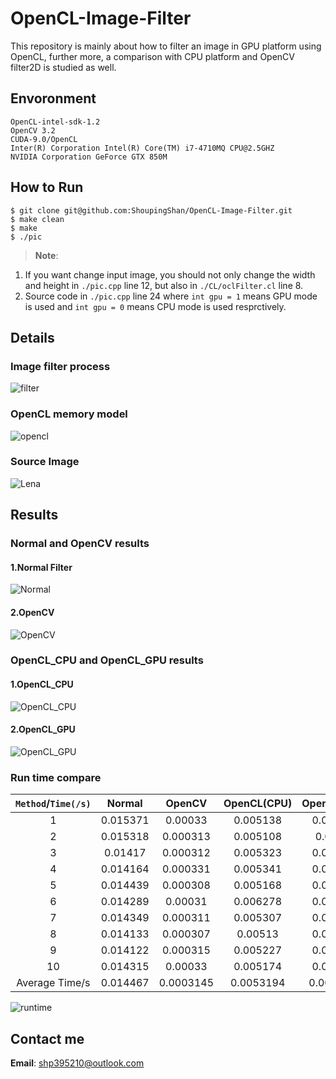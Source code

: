 # OpenCL-Image-Filter
  This repository is mainly about how to filter an image in GPU platform
using OpenCL, further more, a comparison with CPU platform and OpenCV
filter2D is studied as well.

## Envoronment
    OpenCL-intel-sdk-1.2
    OpenCV 3.2
    CUDA-9.0/OpenCL
    Inter(R) Corporation Intel(R) Core(TM) i7-4710MQ CPU@2.5GHZ
    NVIDIA Corporation GeForce GTX 850M
## How to Run
    $ git clone git@github.com:ShoupingShan/OpenCL-Image-Filter.git
    $ make clean
    $ make
    $ ./pic

  >**Note**:
  1. If you want change input image, you should not only change the width
        and height in `./pic.cpp` line 12, but also in `./CL/oclFilter.cl` line 8.
  2. Source code in  `./pic.cpp` line 24 where `int gpu = 1` means GPU mode is used and `int gpu = 0` means CPU mode is used resprctively.
## Details
### Image filter process
![filter](image/filter.png)
### OpenCL memory model
![opencl](image/opencl.png)
### Source Image
![Lena](data/Lena.jpg)
## Results
### Normal and OpenCV results
#### 1.Normal Filter
![Normal](CPU/Normal.jpg)
#### 2.OpenCV
![OpenCV](CPU/OpenCV.jpg)

### OpenCL_CPU and OpenCL_GPU results
#### 1.OpenCL_CPU
![OpenCL_CPU](CPU/OpenCL_cpu.jpg)
#### 2.OpenCL_GPU
![OpenCL_GPU](GPU/OpenCL_gpu.jpg)

### Run time compare
| `Method`/`Time(/s)`  | Normal  | OpenCV  | OpenCL(CPU)  | OpenCL(GPU)   |
|:--------------------:|:-------:|:-------:|:------------:|:-------------:|
| 1  | 0.015371  | 0.00033 |0.005138 |0.000637 |
| 2  | 0.015318  | 0.000313|0.005108 |0.00064  |
| 3  | 0.01417   | 0.000312|0.005323 |0.000651 |
| 4  | 0.014164  | 0.000331|0.005341 |0.000621 |
| 5  | 0.014439  | 0.000308|0.005168 |0.000623 |
| 6  | 0.014289  | 0.00031 |0.006278 |0.000624 |
| 7  | 0.014349  | 0.000311|0.005307 |0.000625 |
| 8  | 0.014133  | 0.000307|0.00513  |0.000624 |
| 9  | 0.014122  | 0.000315|0.005227 |0.000624 |
|10  | 0.014315  | 0.00033 |0.005174 |0.000629 |
|Average Time/s  | 0.014467| 0.0003145|0.0053194 |0.0006298 |


![runtime](image/runtime.png)

## Contact me
**Email**: shp395210@outlook.com
